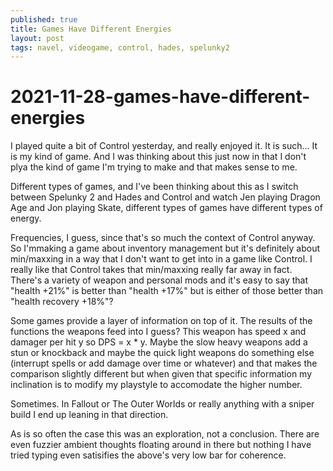 ```yaml
---
published: true
title: Games Have Different Energies
layout: post
tags: navel, videogame, control, hades, spelunky2
---
```



# 2021-11-28-games-have-different-energies

I played quite a bit of Control yesterday, and really enjoyed it. It is such... It is my kind of game. And I was thinking about this just now in that I don't plya the kind of game I'm trying to make and that makes sense to me. 

Different types of games, and I've been thinking about this as I switch between Spelunky 2 and Hades and Control and watch Jen playing Dragon Age and Jon playing Skate, different types of games have different types of energy.

Frequencies, I guess, since that's so much the context of Control anyway. So I'mmaking a game about inventory management but it's definitely about min/maxxing in a way that I don't want to get into in a game like Control. I really like that Control takes that min/maxxing really far away in fact. There's a variety of weapon and personal mods and it's easy to say that "health +21%" is better than "health +17%" but is either of those better than "health recovery +18%"? 

Some games provide a layer of information on top of it. The results of the functions the weapons feed into I guess? This weapon has speed x and damager per hit y so DPS = x * y. Maybe the slow heavy weapons add a stun or knockback and maybe the quick light weapons do something else (interrupt spells or add damage over time or whatever) and that makes the comparison slightly different but when given that specific information my inclination is to modify my playstyle to accomodate the higher number. 

Sometimes. In Fallout or The Outer Worlds or really anything with a sniper build I end up leaning in that direction. 

As is so often the case this was an exploration, not a conclusion. There are even fuzzier ambient thoughts floating around in there but nothing I have tried typing even satisifies the above's very low bar for coherence. 